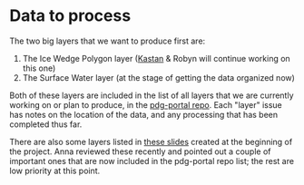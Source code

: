 # Data to process

The two big layers that we want to produce first are:
1. The Ice Wedge Polygon layer ([Kastan](https://github.com/KastanDay) & Robyn will continue working on this one)
2. The Surface Water layer (at the stage of getting the data organized now)

Both of these layers are included in the list of all layers that we are currently working on or plan to produce, in the [pdg-portal repo](https://github.com/PermafrostDiscoveryGateway/pdg-portal/issues?q=is%3Aissue+is%3Aopen+label%3Alayer). Each "layer" issue has notes on the location of the data, and any processing that has been completed thus far.

There are also some layers listed in [these slides](https://docs.google.com/presentation/d/10Av6YQvXLjwdQxPb7-bQwrr7thX23O6v/edit#slide=id.p38) created at the beginning of the project. Anna reviewed these recently and pointed out a couple of important ones that are now included in the pdg-portal repo list; the rest are low priority at this point.